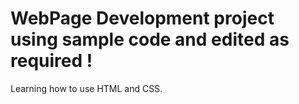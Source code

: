 
# WebPage Development project using sample code and edited as required ! 

Learning how to use HTML and CSS. 
